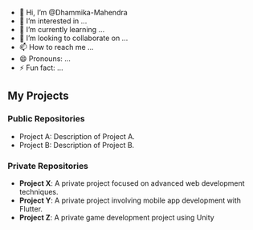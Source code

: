 - 👋 Hi, I’m @Dhammika-Mahendra
- 👀 I’m interested in ...
- 🌱 I’m currently learning ...
- 💞️ I’m looking to collaborate on ...
- 📫 How to reach me ...
- 😄 Pronouns: ...
- ⚡ Fun fact: ...

## My Projects
### Public Repositories
- Project A: Description of Project A.
- Project B: Description of Project B.

### Private Repositories
- **Project X**: A private project focused on advanced web development techniques.
- **Project Y**: A private project involving mobile app development with Flutter.
- **Project Z**: A private game development project using Unity

